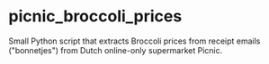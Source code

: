 # picnic_broccoli_prices
Small Python script that extracts Broccoli prices from receipt emails ("bonnetjes") from Dutch online-only supermarket Picnic.
